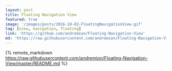 ```yaml
---
layout: post
title: Floating Navigation View
featured: true
image: '/images/posts/2016-10-02-FloatingNavigationView.gif'
tag: [view, navigation, floating]
link: 'https://github.com/andremion/Floating-Navigation-View'
md: 'https://raw.githubusercontent.com/andremion/Floating-Navigation-View/master/README.md'
---
```


{% remote_markdown https://raw.githubusercontent.com/andremion/Floating-Navigation-View/master/README.md %}